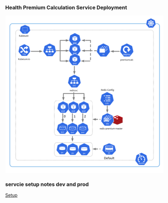 ### Health Premium Calculation Service Deployment   

![Alt text](deployment_architecture.png?raw=true "Health Premium Calculation Service")

### servcie setup notes dev and prod

[Setup](./setup.md)

